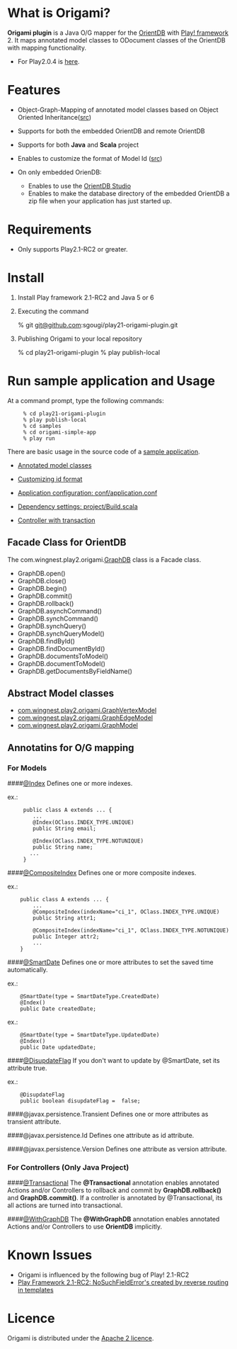 What is Origami?
============
**Origami plugin** is a Java O/G mapper for the [OrientDB](https://github.com/nuvolabase/orientdb/wiki) with  [Play! framework](http://www.playframework.org/) 2. It maps annotated model classes to ODocument classes of the OrientDB with mapping functionality. 

* For Play2.0.4 is [here](http://goo.gl/zldem).

Features
======
* Object-Graph-Mapping of annotated model classes based on Object Oriented Inheritance([src](http://goo.gl/tCAhS))

* Supports for both the embedded OrientDB and remote OrientDB

* Supports for both  **Java** and **Scala** project

* Enables to customize the format of Model Id ([src](http://goo.gl/0ZNkB))

* On only embedded OrienDB:
   * Enables to use the [OrientDB Studio](https://github.com/nuvolabase/orientdb/wiki/OrientDB-Studio)
   * Enables to make the database directory of the embedded OrientDB a zip file when your application has just started up.

Requirements
=========
* Only supports Play2.1-RC2 or greater.

Install
====
  1)  Install Play framework 2.1-RC2 and Java 5 or 6

  2)  Executing the command 

         % git git@github.com:sgougi/play21-origami-plugin.git

  3)  Publishing Origami to your local repository

         % cd play21-origami-plugin
         % play publish-local

Run sample application and Usage
=======================
At a command prompt, type the following commands:

         % cd play21-origami-plugin
         % play publish-local
         % cd samples
         % cd origami-simple-app
         % play run

There are basic usage in the source code of a [sample application](http://goo.gl/GC6y7). 

* [Annotated model classes](http://goo.gl/tCAhS)

* [Customizing id format](http://goo.gl/jXcsN)

* [Application configuration: conf/application.conf](http://goo.gl/8Cqq3)

* [Dependency settings: project/Build.scala](http://goo.gl/xbU9c)  

* [Controller with transaction](http://goo.gl/AvNc5)

## Facade Class for OrientDB
The com.wingnest.play2.origami.[GraphDB](http://goo.gl/XyUAA) class is a Facade class.

* GraphDB.open()
* GraphDB.close()
* GraphDB.begin()
* GraphDB.commit()
* GraphDB.rollback()
* GraphDB.asynchCommand()
* GraphDB.synchCommand()
* GraphDB.synchQuery()
* GraphDB.synchQueryModel()
* GraphDB.findById()
* GraphDB.findDocumentById()
* GraphDB.documentsToModel()
* GraphDB.documentToModel()
* GraphDB.getDocumentsByFieldName()

## Abstract Model classes

* [com.wingnest.play2.origami.GraphVertexModel](http://goo.gl/DVcsa)
* [com.wingnest.play2.origami.GraphEdgeModel](http://goo.gl/EwGj9)
* [com.wingnest.play2.origami.GraphModel](http://goo.gl/KJjLD)

## Annotatins for O/G mapping

### For Models
####[@Index](http://goo.gl/RiF1W)
Defines one or more indexes.

  ex.:

         public class A extends ... {
            ...
            @Index(OClass.INDEX_TYPE.UNIQUE)
            public String email;     
    
            @Index(OClass.INDEX_TYPE.NOTUNIQUE)
            public String name;     
           ...
         }

####[@CompositeIndex](http://goo.gl/M1ej3)
Defines one or more composite indexes.

  ex.:

        public class A extends ... {
            ...
            @CompositeIndex(indexName="ci_1", OClass.INDEX_TYPE.UNIQUE)
            public String attr1;     
    
            @CompositeIndex(indexName="ci_1", OClass.INDEX_TYPE.NOTUNIQUE)
            public Integer attr2;
            ...
        }     

####[@SmartDate](http://goo.gl/iZyaZ)
Defines one or more attributes to set the saved time automatically.

  ex.:

        @SmartDate(type = SmartDateType.CreatedDate)
        @Index()
        public Date createdDate;

  ex.:

        @SmartDate(type = SmartDateType.UpdatedDate)
        @Index()
        public Date updatedDate;    

####[@DisupdateFlag](http://goo.gl/Mymir)
If you don't want to update by @SmartDate, set its attribute true.

  ex.:

        @DisupdateFlag
        public boolean disupdateFlag =  false;

####@javax.persistence.Transient
Defines one or more attributes as transient attribute.

####@javax.persistence.Id
Defines one attribute as id attribute.

####@javax.persistence.Version
Defines one attribute as version attribute.

### For Controllers (Only Java Project)
####[@Transactional](http://goo.gl/v7Jbn)
The **@Transactional** annotation enables annotated Actions and/or Controllers to rollback and commit by **GraphDB.rollback()** and **GraphDB.commit()**. If a controller is annotated by @Transactional, its all actions are turned into transactional. 

####[@WithGraphDB](http://goo.gl/AnpQS)
The **@WithGraphDB** annotation enables annotated Actions and/or Controllers to use **OrientDB** implicitly.


Known Issues
=============
* Origami is influenced by the following bug of Play! 2.1-RC2
 * [Play Framework 2.1-RC2: NoSuchFieldError's created by reverse routing in templates](http://goo.gl/dKSJd)
 
Licence
========
Origami is distributed under the [Apache 2 licence](http://www.apache.org/licenses/LICENSE-2.0.html).

